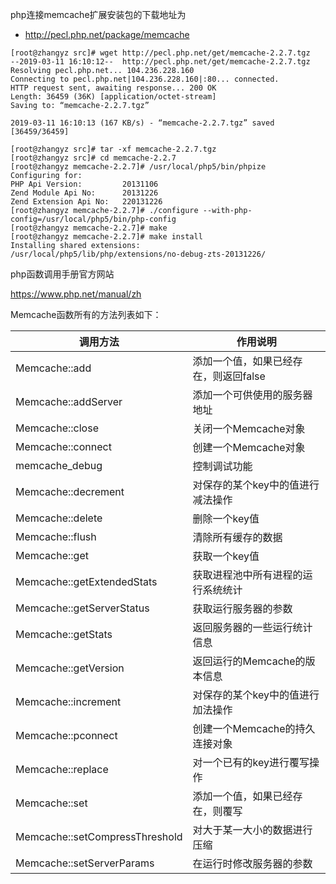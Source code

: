 php连接memcache扩展安装包的下载地址为

* http://pecl.php.net/package/memcache

```shell
[root@zhangyz src]# wget http://pecl.php.net/get/memcache-2.2.7.tgz 
--2019-03-11 16:10:12--  http://pecl.php.net/get/memcache-2.2.7.tgz
Resolving pecl.php.net... 104.236.228.160
Connecting to pecl.php.net|104.236.228.160|:80... connected.
HTTP request sent, awaiting response... 200 OK
Length: 36459 (36K) [application/octet-stream]
Saving to: “memcache-2.2.7.tgz”

2019-03-11 16:10:13 (167 KB/s) - “memcache-2.2.7.tgz” saved [36459/36459]

[root@zhangyz src]# tar -xf memcache-2.2.7.tgz
[root@zhangyz src]# cd memcache-2.2.7
[root@zhangyz memcache-2.2.7]# /usr/local/php5/bin/phpize 
Configuring for:
PHP Api Version:         20131106
Zend Module Api No:      20131226
Zend Extension Api No:   220131226
[root@zhangyz memcache-2.2.7]# ./configure --with-php-config=/usr/local/php5/bin/php-config 
[root@zhangyz memcache-2.2.7]# make
[root@zhangyz memcache-2.2.7]# make install
Installing shared extensions:     /usr/local/php5/lib/php/extensions/no-debug-zts-20131226/
```


php函数调用手册官方网站 

https://www.php.net/manual/zh


Memcache函数所有的方法列表如下：

| 调用方法 | 作用说明 |
|----------|------------|
| Memcache::add | 添加一个值，如果已经存在，则返回false | 
| Memcache::addServer | 添加一个可供使用的服务器地址 |
| Memcache::close | 关闭一个Memcache对象 |
| Memcache::connect | 创建一个Memcache对象 |
| memcache_debug | 控制调试功能 |
| Memcache::decrement | 对保存的某个key中的值进行减法操作 |
| Memcache::delete | 删除一个key值 |
| Memcache::flush | 清除所有缓存的数据 |
| Memcache::get | 获取一个key值 |
| Memcache::getExtendedStats | 获取进程池中所有进程的运行系统统计 |
| Memcache::getServerStatus | 获取运行服务器的参数 | 
| Memcache::getStats | 返回服务器的一些运行统计信息 |
| Memcache::getVersion | 返回运行的Memcache的版本信息 | 
| Memcache::increment | 对保存的某个key中的值进行加法操作 | 
| Memcache::pconnect | 创建一个Memcache的持久连接对象 | 
| Memcache::replace | 对一个已有的key进行覆写操作 |
| Memcache::set | 添加一个值，如果已经存在，则覆写 | 
| Memcache::setCompressThreshold | 对大于某一大小的数据进行压缩 | 
| Memcache::setServerParams | 在运行时修改服务器的参数 |
